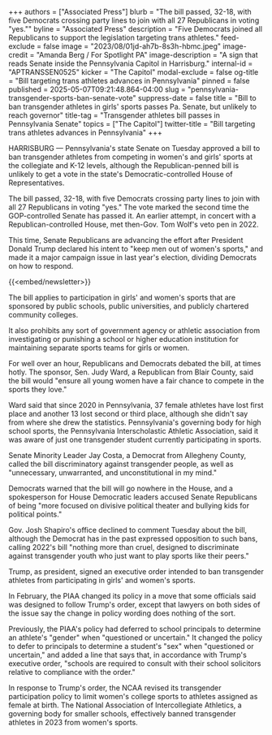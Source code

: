 +++
authors = ["Associated Press"]
blurb = "The bill passed, 32-18, with five Democrats crossing party lines to join with all 27 Republicans in voting \"yes.\""
byline = "Associated Press"
description = "Five Democrats joined all Republicans to support the legislation targeting trans athletes."
feed-exclude = false
image = "2023/08/01jd-ah7b-8s3h-hbmc.jpeg"
image-credit = "Amanda Berg / For Spotlight PA"
image-description = "A sign that reads Senate inside the Pennsylvania Capitol in Harrisburg."
internal-id = "APTRANSSEN0525"
kicker = "The Capitol"
modal-exclude = false
og-title = "Bill targeting trans athletes advances in Pennsylvania"
pinned = false
published = 2025-05-07T09:21:48.864-04:00
slug = "pennsylvania-transgender-sports-ban-senate-vote"
suppress-date = false
title = "Bill to ban transgender athletes in girls' sports passes Pa. Senate, but unlikely to reach governor"
title-tag = "Transgender athletes bill passes in Pennsylvania Senate"
topics = ["The Capitol"]
twitter-title = "Bill targeting trans athletes advances in Pennsylvania"
+++

HARRISBURG — Pennsylvania&#39;s state Senate on Tuesday approved a bill to ban transgender athletes from competing in women&#39;s and girls&#39; sports at the collegiate and K-12 levels, although the Republican-penned bill is unlikely to get a vote in the state&#39;s Democratic-controlled House of Representatives.

The bill passed, 32-18, with five Democrats crossing party lines to join with all 27 Republicans in voting &#34;yes.&#34; The vote marked the second time the GOP-controlled Senate has passed it. An earlier attempt, in concert with a Republican-controlled House, met then-Gov. Tom Wolf&#39;s veto pen in 2022.

This time, Senate Republicans are advancing the effort after President Donald Trump declared his intent to &#34;keep men out of women&#39;s sports,&#34; and made it a major campaign issue in last year&#39;s election, dividing Democrats on how to respond.

{{<embed/newsletter>}}

The bill applies to participation in girls&#39; and women&#39;s sports that are sponsored by public schools, public universities, and publicly chartered community colleges.

It also prohibits any sort of government agency or athletic association from investigating or punishing a school or higher education institution for maintaining separate sports teams for girls or women.

For well over an hour, Republicans and Democrats debated the bill, at times hotly. The sponsor, Sen. Judy Ward, a Republican from Blair County, said the bill would &#34;ensure all young women have a fair chance to compete in the sports they love.&#34;

Ward said that since 2020 in Pennsylvania, 37 female athletes have lost first place and another 13 lost second or third place, although she didn&#39;t say from where she drew the statistics. Pennsylvania&#39;s governing body for high school sports, the Pennsylvania Interscholastic Athletic Association, said it was aware of just one transgender student currently participating in sports.

Senate Minority Leader Jay Costa, a Democrat from Allegheny County, called the bill discriminatory against transgender people, as well as &#34;unnecessary, unwarranted, and unconstitutional in my mind.&#34;

Democrats warned that the bill will go nowhere in the House, and a spokesperson for House Democratic leaders accused Senate Republicans of being &#34;more focused on divisive political theater and bullying kids for political points.&#34;

Gov. Josh Shapiro&#39;s office declined to comment Tuesday about the bill, although the Democrat has in the past expressed opposition to such bans, calling 2022&#39;s bill &#34;nothing more than cruel, designed to discriminate against transgender youth who just want to play sports like their peers.&#34;

Trump, as president, signed an executive order intended to ban transgender athletes from participating in girls&#39; and women&#39;s sports.

In February, the PIAA changed its policy in a move that some officials said was designed to follow Trump&#39;s order, except that lawyers on both sides of the issue say the change in policy wording does nothing of the sort.

Previously, the PIAA&#39;s policy had deferred to school principals to determine an athlete&#39;s &#34;gender&#34; when &#34;questioned or uncertain.&#34; It changed the policy to defer to principals to determine a student&#39;s &#34;sex&#34; when &#34;questioned or uncertain,&#34; and added a line that says that, in accordance with Trump&#39;s executive order, &#34;schools are required to consult with their school solicitors relative to compliance with the order.&#34;

In response to Trump&#39;s order, the NCAA revised its transgender participation policy to limit women&#39;s college sports to athletes assigned as female at birth. The National Association of Intercollegiate Athletics, a governing body for smaller schools, effectively banned transgender athletes in 2023 from women&#39;s sports.

